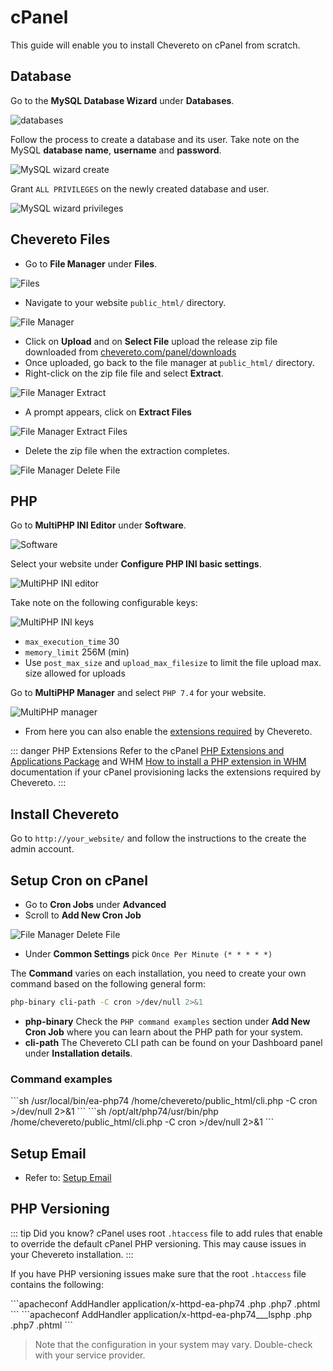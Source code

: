 # cPanel

This guide will enable you to install Chevereto on cPanel from scratch.

## Database

Go to the **MySQL Database Wizard** under **Databases**.

![databases](../../src/screen/cpanel/databases.png)

Follow the process to create a database and its user. Take note on the MySQL **database name**, **username** and **password**.

![MySQL wizard create](../../src/screen/cpanel/mysql-wizard-create-database.png)

Grant `ALL PRIVILEGES` on the newly created database and user.

![MySQL wizard privileges](../../src/screen/cpanel/mysql-wizard-privileges.png)

## Chevereto Files

* Go to **File Manager** under **Files**.

![Files](../../src/screen/cpanel/files.png)

* Navigate to your website `public_html/` directory.

![File Manager](../../src/screen/cpanel/file-manager.png)

* Click on **Upload** and on **Select File** upload the release zip file downloaded from [chevereto.com/panel/downloads](https://chevereto.com/panel/downloads)
* Once uploaded, go back to the file manager at `public_html/` directory.
* Right-click on the zip file file and select **Extract**.

![File Manager Extract](../../src/screen/cpanel/file-manager-extract.png)

* A prompt appears, click on **Extract Files**

![File Manager Extract Files](../../src/screen/cpanel/file-manager-extract-files.png)

* Delete the zip file when the extraction completes.

![File Manager Delete File](../../src/screen/cpanel/file-manager-delete-file.png)

## PHP

Go to **MultiPHP INI Editor** under **Software**.

![Software](../../src/screen/cpanel/software.png)

Select your website under **Configure PHP INI basic settings**.

![MultiPHP INI editor](../../src/screen/cpanel/mutliphp-ini-editor.png)

Take note on the following configurable keys:

![MultiPHP INI keys](../../src/screen/cpanel/multiphp-ini-keys.png)

* `max_execution_time` 30
* `memory_limit` 256M (min)
* Use `post_max_size` and `upload_max_filesize` to limit the file upload max. size allowed for uploads

Go to **MultiPHP Manager** and select `PHP 7.4` for your website.

![MultiPHP manager](../../src/screen/cpanel/multiphp-manager.png)

* From here you can also enable the [extensions required](requirements.md#php-extensions) by Chevereto.

::: danger PHP Extensions
Refer to the cPanel [PHP Extensions and Applications Package](https://docs.cpanel.net/whm/software/php-extensions-and-applications-package/) and WHM [How to install a PHP extension in WHM](https://support.cpanel.net/hc/en-us/articles/360050971633) documentation if your cPanel provisioning lacks the extensions required by Chevereto.
:::

## Install Chevereto

Go to `http://your_website/` and follow the instructions to the create the admin account.

## Setup Cron on cPanel

* Go to **Cron Jobs** under **Advanced**
* Scroll to **Add New Cron Job**

![File Manager Delete File](../../src/screen/cpanel/cronjob.png)

* Under **Common Settings** pick `Once Per Minute (* * * * *)`

The **Command** varies on each installation, you need to create your own command based on the following general form:

```sh
php-binary cli-path -C cron >/dev/null 2>&1
```

* **php-binary** Check the `PHP command examples` section under **Add New Cron Job** where you can learn about the PHP path for your system.
* **cli-path** The Chevereto CLI path can be found on your Dashboard panel under **Installation details**.

### Command examples

<code-group>
<code-block title="General">
```sh
/usr/local/bin/ea-php74 /home/chevereto/public_html/cli.php -C cron >/dev/null 2>&1
```
</code-block>

<code-block title="CloudLinux">
```sh
/opt/alt/php74/usr/bin/php /home/chevereto/public_html/cli.php -C cron >/dev/null 2>&1
```
</code-block>
</code-group>

## Setup Email

* Refer to: [Setup Email](../../manual/first-steps/setup-email.md)

## PHP Versioning

::: tip Did you know?
cPanel uses root `.htaccess` file to add rules that enable to override the default cPanel PHP versioning. This may cause issues in your Chevereto installation.
:::

If you have PHP versioning issues make sure that the root `.htaccess` file contains the following:

<code-group>
<code-block title="Apache HTTP Web Server">
```apacheconf
<IfModule mime_module>
  AddHandler application/x-httpd-ea-php74 .php .php7 .phtml
</IfModule>
```
</code-block>
<code-block title="LiteSpeed">
```apacheconf
<IfModule mime_module>
  AddHandler application/x-httpd-ea-php74___lsphp .php .php7 .phtml
</IfModule>
```
</code-block>
</code-group>

> Note that the configuration in your system may vary. Double-check with your service provider.
